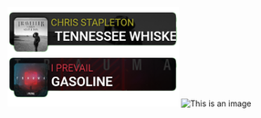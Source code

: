 ![My image](https://github.com/mrboost/Spotifywidget/blob/master/Spotify%20Widget.png)
![This is an image](https://myoctocat.com/assets/images/base-octocat.svg)

